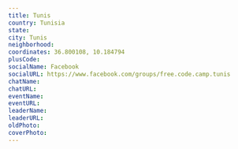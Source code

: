 ```yaml
---
title: Tunis
country: Tunisia
state: 
city: Tunis
neighborhood: 
coordinates: 36.800108, 10.184794
plusCode:
socialName: Facebook
socialURL: https://www.facebook.com/groups/free.code.camp.tunis
chatName:
chatURL:
eventName:
eventURL:
leaderName:
leaderURL:
oldPhoto: 
coverPhoto:
---
```

